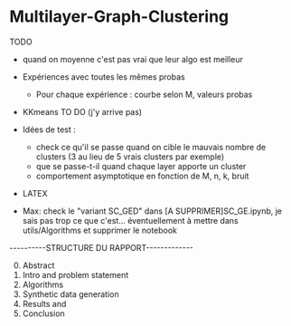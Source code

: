 # Multilayer-Graph-Clustering

TODO 

- quand on moyenne c'est pas vrai que leur algo est meilleur
- Expériences avec toutes les mêmes probas
    - Pour chaque expérience : courbe selon M, valeurs probas

- KKmeans TO DO (j'y arrive pas)

- Idées de test : 
    - check ce qu'il se passe quand on cible le mauvais nombre de clusters (3 au lieu de 5 vrais clusters par exemple)
    - que se passe-t-il quand chaque layer apporte un cluster
    - comportement asymptotique en fonction de M, n, k, bruit

- LATEX
- Max: check le "variant SC_GED" dans [A SUPPRIMER]SC_GE.ipynb, je sais pas trop ce que c'est... éventuellement à mettre dans utils/Algorithms et supprimer le notebook



----------STRUCTURE DU RAPPORT-------------

0. Abstract
1. Intro and problem statement
2. Algorithms
3. Synthetic data generation
4. Results and 
5. Conclusion 



